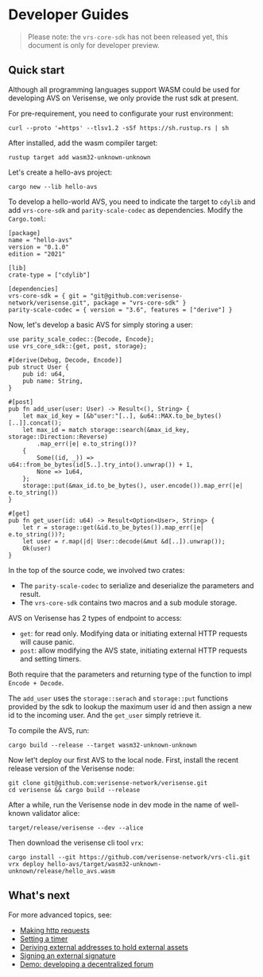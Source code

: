 # Developer Guides

> Please note: the `vrs-core-sdk` has not been released yet, this document is only for developer preview.


## Quick start

Although all programming languages support WASM could be used for developing AVS on Verisense, we only provide the rust sdk at present. 

For pre-requirement, you need to configurate your rust environment:

```
curl --proto '=https' --tlsv1.2 -sSf https://sh.rustup.rs | sh

```

After installed, add the wasm compiler target:
```
rustup target add wasm32-unknown-unknown
```


Let's create a hello-avs project:

```
cargo new --lib hello-avs
```

To develop a hello-world AVS, you need to indicate the target to `cdylib` and add `vrs-core-sdk` and `parity-scale-codec` as dependencies. Modify the `Cargo.toml`:

```
[package]
name = "hello-avs"
version = "0.1.0"
edition = "2021"

[lib]
crate-type = ["cdylib"]

[dependencies]
vrs-core-sdk = { git = "git@github.com:verisense-network/verisense.git", package = "vrs-core-sdk" }
parity-scale-codec = { version = "3.6", features = ["derive"] }
```

Now, let's develop a basic AVS for simply storing a user:

```
use parity_scale_codec::{Decode, Encode};
use vrs_core_sdk::{get, post, storage};

#[derive(Debug, Decode, Encode)]
pub struct User {
    pub id: u64,
    pub name: String,
}

#[post]
pub fn add_user(user: User) -> Result<(), String> {
    let max_id_key = [&b"user:"[..], &u64::MAX.to_be_bytes()[..]].concat();
    let max_id = match storage::search(&max_id_key, storage::Direction::Reverse)
        .map_err(|e| e.to_string())?
    {
        Some((id, _)) => u64::from_be_bytes(id[5..].try_into().unwrap()) + 1,
        None => 1u64,
    };
    storage::put(&max_id.to_be_bytes(), user.encode()).map_err(|e| e.to_string())
}

#[get]
pub fn get_user(id: u64) -> Result<Option<User>, String> {
    let r = storage::get(&id.to_be_bytes()).map_err(|e| e.to_string())?;
    let user = r.map(|d| User::decode(&mut &d[..]).unwrap());
    Ok(user)
}
```

In the top of the source code, we involved two crates: 
- The `parity-scale-codec` to serialize and deserialize the parameters and result.
- The `vrs-core-sdk` contains two macros and a sub module storage.

AVS on Verisense has 2 types of endpoint to access:
- `get`: for read only. Modifying data or initiating external HTTP requests will cause panic.
- `post`: allow modifying the AVS state, initiating external HTTP requests and setting timers.

Both require that the parameters and returning type of the function to impl `Encode + Decode`.

The `add_user` uses the `storage::serach` and `storage::put` functions provided by the sdk to lookup the maximum user id and then assign a new id to the incoming user. And the `get_user` simply retrieve it.

To compile the AVS, run:
```
cargo build --release --target wasm32-unknown-unknown
```

Now let't deploy our first AVS to the local node. First, install the recent release version of the Verisense node:

```
git clone git@github.com:verisense-network/verisense.git
cd verisense && cargo build --release
```

After a while, run the Verisense node in dev mode in the name of well-known validator alice:

```
target/release/verisense --dev --alice
```

Then download the verisense cli tool `vrx`:

```
cargo install --git https://github.com/verisense-network/vrs-cli.git
vrx deploy hello-avs/target/wasm32-unknown-unknown/release/hello_avs.wasm
```

## What's next
For more advanced topics, see:
- [Making http requests]()
- [Setting a timer]()
- [Deriving external addresses to hold external assets]()
- [Signing an external signature]()
- [Demo: developing a decentralized forum]()
